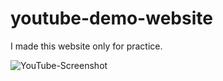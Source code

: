 # youtube-demo-website
I made this website only for practice.

![YouTube-Screenshot](https://github.com/dinbandhu12/youtube-demo-website/assets/74874773/71adacf7-5642-4f7c-86de-773807e5c176)
